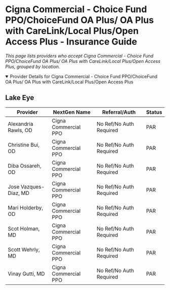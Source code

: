 # Cigna Commercial - Choice Fund PPO/ChoiceFund OA Plus/ OA Plus with CareLink/Local Plus/Open Access Plus - Insurance Guide

*This page lists providers who accept Cigna Commercial - Choice Fund PPO/ChoiceFund OA Plus/ OA Plus with CareLink/Local Plus/Open Access Plus, grouped by location.*

<details open><summary>Provider Details for Cigna Commercial - Choice Fund PPO/ChoiceFund OA Plus/ OA Plus with CareLink/Local Plus/Open Access Plus</summary>

## Lake Eye 

| Provider | NextGen Name | Referral/Auth | Status |
|----------|-------------|--------------|--------|
| Alexandria Rawls, OD | Cigna Commercial PPO | No Ref/No Auth Required | PAR |
| Christine Bui, OD | Cigna Commercial PPO | No Ref/No Auth Required | PAR |
| Diba Ossareh, OD | Cigna Commercial PPO | No Ref/No Auth Required | PAR |
| Jose Vazques-Diaz, MD | Cigna Commercial PPO | No Ref/No Auth Required | PAR |
| Mari Holderby, OD | Cigna Commercial PPO | No Ref/No Auth Required | PAR |
| Scot Holman, MD | Cigna Commercial PPO | No Ref/No Auth Required | PAR |
| Scott Wehrly, MD | Cigna Commercial PPO | No Ref/No Auth Required | PAR |
| Vinay Gutti, MD | Cigna Commercial PPO | No Ref/No Auth Required | PAR |

</details>

